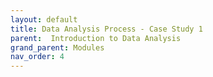 ```yaml
---
layout: default
title: Data Analysis Process - Case Study 1
parent:  Introduction to Data Analysis
grand_parent: Modules
nav_order: 4
---
```

